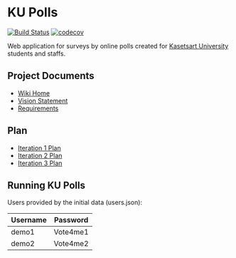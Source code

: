 # KU Polls 
[![Build Status](https://app.travis-ci.com/noomtaweesap/ku-polls.svg?branch=iteration2)](https://app.travis-ci.com/noomtaweesap/ku-polls) [![codecov](https://codecov.io/gh/noomtaweesap/ku-polls/branch/iteration2/graph/badge.svg?token=HIPFTZXS5G)](https://codecov.io/gh/noomtaweesap/ku-polls)

Web application for surveys by online polls created for [Kasetsart University](https://www.ku.ac.th/th) students and staffs.

## Project Documents
- [Wiki Home](../../wiki/home)
- [Vision Statement](../../wiki/Vision%20Statement)<br/>
- [Requirements](../../wiki/Requirements)<br/>

## Plan
- [Iteration 1 Plan](../../wiki/Iteration%201%20Plan)
- [Iteration 2 Plan](../../wiki/Iteration%202%20Plan)
- [Iteration 3 Plan](../../wiki/Iteration%203%20Plan)

## Running KU Polls

Users provided by the initial data (users.json):

| Username  | Password    |
|-----------|-------------|
| demo1     | Vote4me1    |
| demo2     | Vote4me2    |